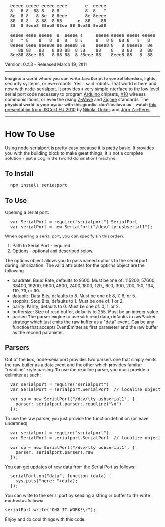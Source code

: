<pre>
  eeeee eeeee eeeee eeee       e  eeeee 
  8   8 8  88 8   8 8          8  8   " 
  8e  8 8   8 8e  8 8eee       8e 8eeee 
  88  8 8   8 88  8 88      e  88    88 
  88  8 8eee8 88ee8 88ee 88 8ee88 8ee88

  eeeee eeee eeeee  e  eeeee e     eeeee eeeee eeeee eeeee 
  8   " 8    8   8  8  8   8 8     8   8 8  88 8   8   8   
  8eeee 8eee 8eee8e 8e 8eee8 8e    8eee8 8   8 8eee8e  8e  
     88 88   88   8 88 88  8 88    88    8   8 88   8  88  
  8ee88 88ee 88   8 88 88  8 88eee 88    8eee8 88   8  88
</pre>

Version: 0.2.3 - Released March 19, 2011

*****

Imagine a world where you can write JavaScript to control blenders, lights, security systems, or even robots. Yes, I said robots. That world is here and now with node-serialport. It provides a very simple interface to the low level serial port code necessary to program [Arduino](http://www.arduino.cc/) chipsets, [X10](http://www.smarthome.com/manuals/protocol.txt) wireless communications, or even the rising [Z-Wave](http://www.z-wave.com/modules/ZwaveStart/) and [Zigbee](http://www.zigbee.org/) standards. The physical world is your oyster with this goodie, don't believe us - watch [this presentation from JSConf EU 2010](http://jsconf.eu/2010/speaker/livingroombindmotion_function.html) by [Nikolai Onken](http://twitter.com/nonken) and [Jörn Zaefferer](http://bassistance.de/).

*****

How To Use
==========

Using node-serialport is pretty easy because it is pretty basic. It provides you with the building block to make great things, it is not a complete solution - just a cog in the (world domination) machine.

To Install
----------

<pre>
  npm install serialport
</pre>

To Use
------

Opening a serial port:

<pre>
  var SerialPort = require("serialport").SerialPort
  var serialPort = new SerialPort("/dev/tty-usbserial1");
</pre>
  
When opening a serial port, you can specify (in this order).

1. Path to Serial Port - required.
1. Options - optional and described below.

The options object allows you to pass named options to the serial port during initialization. The valid attributes for the options object are the following

* baudrate: Baud Rate, defaults to 9600. Must be one of: 115200, 57600, 38400, 19200, 9600, 4800, 2400, 1800, 120,, 600, 300, 200, 150, 134, 110, 75, or 50.
* databits: Data Bits, defaults to 8. Must be one of: 8, 7, 6, or 5.
* stopbits: Stop Bits, defaults to 1. Must be one of: 1 or 2.
* parity: Parity, defaults to 0. Must be one of: 0, 1, or 2.
* buffersize: Size of read buffer, defaults to 255. Must be an integer value.
* parser: The parser engine to use with read data, defaults to rawPacket strategy which just emits the raw buffer as a "data" event. Can be any function that accepts EventEmitter as first parameter and the raw buffer as the second parameter.

Parsers
-------

Out of the box, node-serialport provides two parsers one that simply emits the raw buffer as a data event and the other which provides familiar "readline" style parsing. To use the readline parser, you must provide a delimiter as such:

<pre>
  var serialport = require("serialport");
  var SerialPort = serialport.SerialPort; // localize object constructor
  
  var sp = new SerialPort("/dev/tty-usbserial1", { 
    parser: serialport.parsers.readline("\n") 
  });
</pre>

To use the raw parser, you just provide the function definition (or leave undefined):

<pre>
  var serialport = require("serialport");
  var SerialPort = serialport.SerialPort; // localize object constructor
  
  var sp = new SerialPort("/dev/tty-usbserial1", { 
    parser: serialport.parsers.raw
  });
</pre>


You can get updates of new data from the Serial Port as follows:

<pre>
  serialPort.on("data", function (data) {
    sys.puts("here: "+data);
  });
</pre>

You can write to the serial port by sending a string or buffer to the write method as follows:

<pre>
serialPort.write("OMG IT WORKS\r");
</pre>

Enjoy and do cool things with this code.

